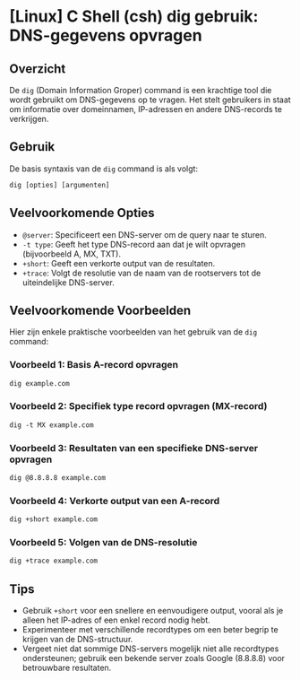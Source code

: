 # [Linux] C Shell (csh) dig gebruik: DNS-gegevens opvragen

## Overzicht
De `dig` (Domain Information Groper) command is een krachtige tool die wordt gebruikt om DNS-gegevens op te vragen. Het stelt gebruikers in staat om informatie over domeinnamen, IP-adressen en andere DNS-records te verkrijgen.

## Gebruik
De basis syntaxis van de `dig` command is als volgt:

```csh
dig [opties] [argumenten]
```

## Veelvoorkomende Opties
- `@server`: Specificeert een DNS-server om de query naar te sturen.
- `-t type`: Geeft het type DNS-record aan dat je wilt opvragen (bijvoorbeeld A, MX, TXT).
- `+short`: Geeft een verkorte output van de resultaten.
- `+trace`: Volgt de resolutie van de naam van de rootservers tot de uiteindelijke DNS-server.

## Veelvoorkomende Voorbeelden
Hier zijn enkele praktische voorbeelden van het gebruik van de `dig` command:

### Voorbeeld 1: Basis A-record opvragen
```csh
dig example.com
```

### Voorbeeld 2: Specifiek type record opvragen (MX-record)
```csh
dig -t MX example.com
```

### Voorbeeld 3: Resultaten van een specifieke DNS-server opvragen
```csh
dig @8.8.8.8 example.com
```

### Voorbeeld 4: Verkorte output van een A-record
```csh
dig +short example.com
```

### Voorbeeld 5: Volgen van de DNS-resolutie
```csh
dig +trace example.com
```

## Tips
- Gebruik `+short` voor een snellere en eenvoudigere output, vooral als je alleen het IP-adres of een enkel record nodig hebt.
- Experimenteer met verschillende recordtypes om een beter begrip te krijgen van de DNS-structuur.
- Vergeet niet dat sommige DNS-servers mogelijk niet alle recordtypes ondersteunen; gebruik een bekende server zoals Google (8.8.8.8) voor betrouwbare resultaten.